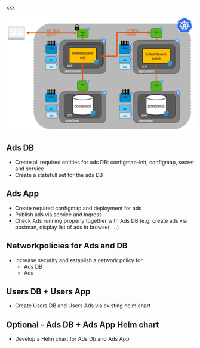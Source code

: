 xxx

<img src="images/k8s-bulletinboard-target-picture-detail-3.png" width="800" />

## Ads DB
- Create all required entities for ads DB: configmap-init, configmap, secret and service
- Create a statefull set for the ads DB

## Ads App
- Create required configmap and deployment for ads
- Publish ads via service and ingress
- Check Ads running properly together with Ads DB (e.g. create ads via postman, display list of ads in browser, ...)

## Networkpolicies for Ads and DB
- Increase security and establish a network policy for
  - Ads DB
  - Ads

## Users DB + Users App
- Create Users DB and Users Ads via existing helm chart


## Optional - Ads DB + Ads App Helm chart
- Develop a Helm chart for Ads Db and Ads App


